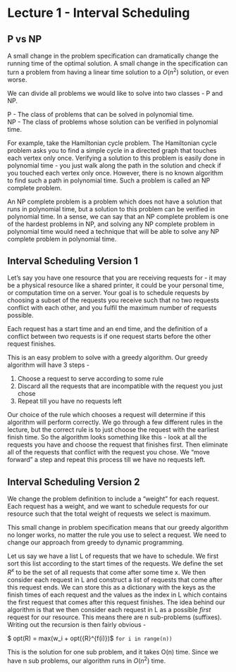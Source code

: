 # Lecture 1 - Interval Scheduling
## P vs NP
A small change in the problem specification can dramatically change the running time of the optimal solution. A small change in the specification can turn a problem from having a linear time solution to a $O(n^2)$ solution, or even worse.

We can divide all problems we would like to solve into two classes - P and NP.

P - The class of problems that can be solved in polynomial time.  
NP - The class of problems whose solution can be verified in polynomial time.

For example, take the Hamiltonian cycle problem. The Hamiltonian cycle problem asks you to find a simple cycle in a directed graph that touches each vertex only once. 
Verifying a solution to this problem is easily done in polynomial time - you just walk along the path in the solution and check if you touched each vertex only once. 
However, there is no known algorithm to find such a path in polynomial time. Such a problem is called an NP complete problem.

An NP complete problem is a problem which does not have a solution that runs in polynomial time, but a solution to this problem can be verified in polynomial time. 
In a sense, we can say that an NP complete problem is one of the hardest problems in NP, and solving any NP complete problem in polynomial time would need a technique 
that will be able to solve any NP complete problem in polynomial time.

## Interval Scheduling Version 1
Let’s say you have one resource that you are receiving requests for - it may be a physical resource like a shared printer, it could be your personal time, 
or computation time on a server. Your goal is to schedule requests by choosing a subset of the requests you receive such that no two requests conflict with 
each other, and you fulfil the maximum number of requests possible.

Each request has a start time and an end time, and the definition of a conflict between two requests is if one request starts before the other request finishes.

This is an easy problem to solve with a greedy algorithm. Our greedy algorithm will have 3 steps -

1. Choose a request to serve according to some rule  
2. Discard all the requests that are incompatible with the request you just chose  
3. Repeat till you have no requests left  

Our choice of the rule which chooses a request will determine if this algorithm will perform correctly. We go through a few different rules in the lecture, 
but the correct rule is to just choose the request with the earliest finish time. So the algorithm looks something like this - look at all the requests you 
have and choose the request that finishes first. Then eliminate all of the requests that conflict with the request you chose. We “move forward” a step and 
repeat this process till we have no requests left.

## Interval Scheduling Version 2
We change the problem definition to include a “weight” for each request. Each request has a weight, and we want to schedule requests for our resource such 
that the total weight of requests we select is maximum.

This small change in problem specification means that our greedy algorithm no longer works, no matter the rule you use to select a request. We need to change 
our approach from greedy to dynamic programming.

Let us say we have a list L of requests that we have to schedule. We first sort this list according to the start times of the requests.
We define the set $R^x$ to be the set of all requests that come after some time x. We then consider each request in L and construct a list 
of requests that come after this request ends. We can store this as a dictionary with the keys as the finish times of each request and the 
values as the index in L which contains the first request that comes after this request finishes. The idea behind our algorithm is that we then 
consider each request in L as a possible _first_ request for our resource. This means there are n sub-problems
(suffixes). Writing out the recursion is then fairly obvious -

$ opt(R) = max(w_i + opt({R}^{f(i)})$ `for i in range(n))`

This is the solution for one sub problem, and it takes O(n) time. Since we have n sub problems, our algorithm runs in $O(n^2)$ time.
